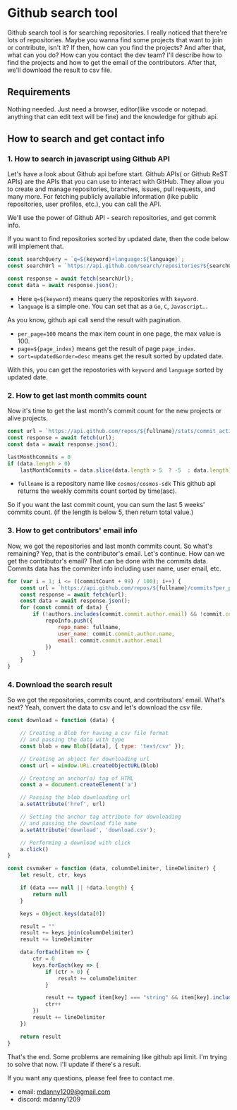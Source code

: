 # Github search tool
Github search tool is for searching repositories.
I really noticed that there're lots of repositories. Maybe you wanna find some projects that want to join or contribute, isn't it?
If then, how can you find the projects? And after that, what can you do? How can you contact the dev team?
I'll describe how to find the projects and how to get the email of the contributors.
After that, we'll download the result to csv file.

## Requirements
Nothing needed. Just need a browser, editor(like vscode or notepad. anything that can edit text will be fine) and the knowledge for github api.

## How to search and get contact info
### 1. How to search in javascript using Github API

Let's have a look about Github api before start.
Github APIs( or Github ReST APIs) are the APIs that you can use to interact with GitHub. They allow you to create and manage repositories, branches, issues, pull requests, and many more. For fetching publicly available information (like public repositories, user profiles, etc.), you can call the API.

We'll use the power of Github API - search repositories, and get commit info.

If you want to find repositories sorted by updated date, then the code below will implement that.
``` javascript
const searchQuery = `q=${keyword}+language:${language}`;
const searchUrl = `https://api.github.com/search/repositories?${searchQuery}&per_page=100&sort=updated&order=desc&page=${page_index}`;

const response = await fetch(searchUrl);
const data = await response.json();
```
- Here `q=${keyword}` means query the repositories with `keyword`.
- `language` is a simple one. You can set that as a `Go`, `C`, `Javascript`...

As you know, github api call send the result with pagination.
- `per_page=100` means the max item count in one page, the max value is 100.
- `page=${page_index}` means get the result of page `page_index`.
- `sort=updated&order=desc` means get the result sorted by updated date.


With this, you can get the repostories with `keyword` and `language` sorted by updated date.
### 2. How to get last month commits count
Now it's time to get the last month's commit count for the new projects or alive projects.

``` javascript
const url = `https://api.github.com/repos/${fullname}/stats/commit_activity`;
const response = await fetch(url);
const data = await response.json();

lastMonthCommits = 0
if (data.length > 0)
    lastMonthCommits = data.slice(data.length > 5  ? -5  : data.length).reduce((tot, val) => tot + val.total, 0);
```

- `fullname` is a repository name like `cosmos/cosmos-sdk`
This github api returns the weekly commits count sorted by time(asc).

So if you want the last commit count, you can sum the last 5 weeks' commits count. (if the length is below 5, then return total value.)


### 3. How to get contributors' email info
Now, we got the repositories and last month commits count.
So what's remaining? Yep, that is the contributor's email.
Let's continue. How can we get the contributor's email?
That can be done with the commits data.
Commits data has the commiter info including user name, user email, etc.

``` javascript
for (var i = 1; i <= ((commitCount + 99) / 100); i++) {
    const url = `https://api.github.com/repos/${fullname}/commits?per_page=100&page=${i}`;
    const response = await fetch(url);
    const data = await response.json();
    for (const commit of data) {
        if (!authors.includes(commit.commit.author.email) && !commit.commit.author.email.includes("noreply.github.com")) {
            repoInfo.push({
                repo_name: fullname,
                user_name: commit.commit.author.name,
                email: commit.commit.author.email
            })
        }
    }
}
```

### 4. Download the search result
So we got the repositories, commits count, and contributors' email. What's next?
Yeah, convert the data to csv and let's download the csv file.

``` javascript
const download = function (data) {

    // Creating a Blob for having a csv file format 
    // and passing the data with type
    const blob = new Blob([data], { type: 'text/csv' });

    // Creating an object for downloading url
    const url = window.URL.createObjectURL(blob)

    // Creating an anchor(a) tag of HTML
    const a = document.createElement('a')

    // Passing the blob downloading url 
    a.setAttribute('href', url)

    // Setting the anchor tag attribute for downloading
    // and passing the download file name
    a.setAttribute('download', 'download.csv');

    // Performing a download with click
    a.click()
}

const csvmaker = function (data, columnDelimiter, lineDelimiter) {
    let result, ctr, keys

	if (data === null || !data.length) {
		return null
	}

	keys = Object.keys(data[0])

	result = ""
	result += keys.join(columnDelimiter)
	result += lineDelimiter

	data.forEach(item => {
		ctr = 0
		keys.forEach(key => {
			if (ctr > 0) {
				result += columnDelimiter
			}

			result += typeof item[key] === "string" && item[key].includes(columnDelimiter) ? `"${item[key]}"` : item[key]
			ctr++
		})
		result += lineDelimiter
	})

	return result
}
```

That's the end. Some problems are remaining like github api limit. I'm trying to solve that now. I'll update if there's a result.

If you want any questions, please feel free to contact me.

- email: mdanny1209@gmail.com
- discord: mdanny1209